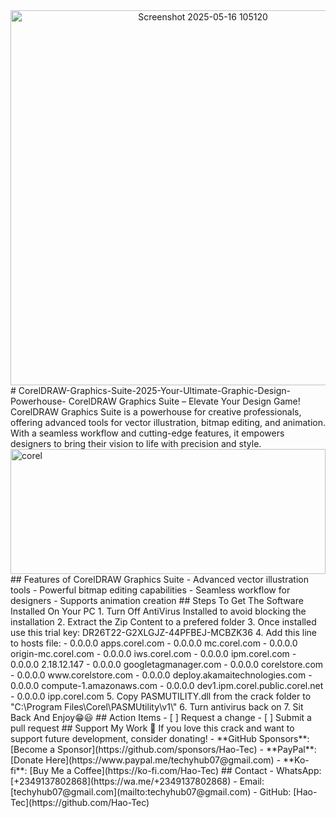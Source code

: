 <div align="center">
    <img src="https://github.com/user-attachments/assets/13eba45b-c2e4-4ddc-b48a-77a19119aa01" alt="Screenshot 2025-05-16 105120" width="600">
</div>
# CorelDRAW-Graphics-Suite-2025-Your-Ultimate-Graphic-Design-Powerhouse-
CorelDRAW Graphics Suite – Elevate Your Design Game! CorelDRAW Graphics Suite is a powerhouse for creative professionals, offering advanced tools for vector illustration, bitmap editing, and animation. With a seamless workflow and cutting-edge features, it empowers designers to bring their vision to life with precision and style.
<img src="https://github.com/user-attachments/assets/a1d78be6-68b4-4fcc-a1f8-2d95c7a0eaef" alt="corel" width="100%" height="200">
## Features of CorelDRAW Graphics Suite
- Advanced vector illustration tools
- Powerful bitmap editing capabilities
- Seamless workflow for designers
- Supports animation creation
## Steps To Get The Software Installed On Your PC
1. Turn Off AntiVirus Installed to avoid blocking the installation
2. Extract the Zip Content to a prefered folder
3. Once installed use this trial key: DR26T22-G2XLGJZ-44PFBEJ-MCBZK36
4. Add this line to hosts file:
	- 0.0.0.0 apps.corel.com 
	- 0.0.0.0 mc.corel.com 
	- 0.0.0.0 origin-mc.corel.com 
	- 0.0.0.0 iws.corel.com 
	- 0.0.0.0 ipm.corel.com
	- 0.0.0.0 2.18.12.147
	- 0.0.0.0 googletagmanager.com
	- 0.0.0.0 corelstore.com
	- 0.0.0.0 www.corelstore.com
	- 0.0.0.0 deploy.akamaitechnologies.com 
	- 0.0.0.0 compute-1.amazonaws.com
	- 0.0.0.0 dev1.ipm.corel.public.corel.net
	- 0.0.0.0 ipp.corel.com
5. Copy PASMUTILITY.dll from the crack folder to "C:\Program Files\Corel\PASMUtility\v1\"
6. Turn antivirus back on
7. Sit Back And Enjoy😁😃
## Action Items
- [ ] Request a change
- [ ] Submit a pull request
## Support My Work 💖
If you love this crack and want to support future development, consider donating!  
- **GitHub Sponsors**: [Become a Sponsor](https://github.com/sponsors/Hao-Tec)  
- **PayPal**: [Donate Here](https://www.paypal.me/techyhub07@gmail.com)  
- **Ko-fi**: [Buy Me a Coffee](https://ko-fi.com/Hao-Tec)
## Contact
- WhatsApp: [+2349137802868](https://wa.me/+2349137802868)
- Email: [techyhub07@gmail.com](mailto:techyhub07@gmail.com)
- GitHub: [Hao-Tec](https://github.com/Hao-Tec)
